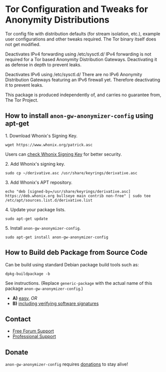 # Tor Configuration and Tweaks for Anonymity Distributions #

Tor config file with distribution defaults (for stream isolation, etc.),
example user configurations and other tweaks required. The Tor binary
itself does not get modified.

Deactivates IPv4 forwarding using /etc/sysctl.d/
IPv4 forwarding is not required for a Tor based Anonymity Distribution
Gateways. Deactivating it as defense in depth to prevent leaks.

Deactivates IPv6 using /etc/sysctl.d/
There are no IPv6 Anonymity Distribution Gateways featuring an IPv6 firewall
yet. Therefore deactivating it to prevent leaks.

This package is produced independently of, and carries no guarantee from,
The Tor Project.
## How to install `anon-gw-anonymizer-config` using apt-get ##

1\. Download Whonix's Signing Key.

```
wget https://www.whonix.org/patrick.asc
```

Users can [check Whonix Signing Key](https://www.whonix.org/wiki/Whonix_Signing_Key) for better security.

2\. Add Whonix's signing key.

```
sudo cp ~/derivative.asc /usr/share/keyrings/derivative.asc
```

3\. Add Whonix's APT repository.

```
echo "deb [signed-by=/usr/share/keyrings/derivative.asc] https://deb.whonix.org bullseye main contrib non-free" | sudo tee /etc/apt/sources.list.d/derivative.list
```

4\. Update your package lists.

```
sudo apt-get update
```

5\. Install `anon-gw-anonymizer-config`.

```
sudo apt-get install anon-gw-anonymizer-config
```

## How to Build deb Package from Source Code ##

Can be build using standard Debian package build tools such as:

```
dpkg-buildpackage -b
```

See instructions. (Replace `generic-package` with the actual name of this package `anon-gw-anonymizer-config`.)

* **A)** [easy](https://www.whonix.org/wiki/Dev/Build_Documentation/generic-package/easy), _OR_
* **B)** [including verifying software signatures](https://www.whonix.org/wiki/Dev/Build_Documentation/generic-package)

## Contact ##

* [Free Forum Support](https://forums.whonix.org)
* [Professional Support](https://www.whonix.org/wiki/Professional_Support)

## Donate ##

`anon-gw-anonymizer-config` requires [donations](https://www.whonix.org/wiki/Donate) to stay alive!
